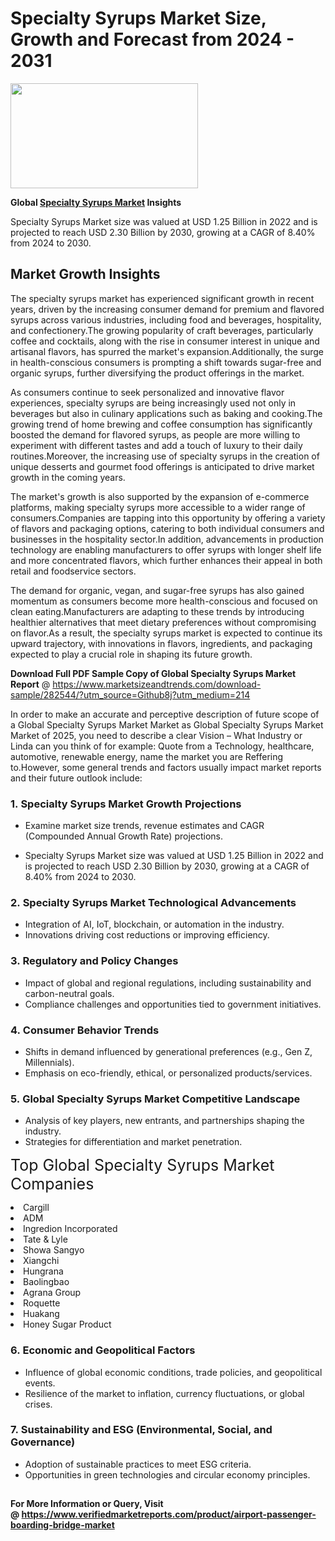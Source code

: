 <H1>Specialty Syrups Market Size, Growth and Forecast from 2024 - 2031</H1><img class="aligncenter size-medium wp-image-584254" src="https://thirdeyenews.in/wp-content/uploads/2024/09/Global-Market-Research-300x168.jpeg" alt="" width="300" height="168" /><p><strong>Global&nbsp;<a href="https://www.marketsizeandtrends.com/download-sample/282544/?utm_source=Github8j?utm_medium=214">Specialty Syrups Market</a> Insights</strong></p><p>Specialty Syrups Market size was valued at USD 1.25 Billion in 2022 and is projected to reach USD 2.30 Billion by 2030, growing at a CAGR of 8.40% from 2024 to 2030.</p><p><h2>Market Growth Insights</h2> <p>The specialty syrups market has experienced significant growth in recent years, driven by the increasing consumer demand for premium and flavored syrups across various industries, including food and beverages, hospitality, and confectionery.The growing popularity of craft beverages, particularly coffee and cocktails, along with the rise in consumer interest in unique and artisanal flavors, has spurred the market's expansion.Additionally, the surge in health-conscious consumers is prompting a shift towards sugar-free and organic syrups, further diversifying the product offerings in the market.</p> <p>As consumers continue to seek personalized and innovative flavor experiences, specialty syrups are being increasingly used not only in beverages but also in culinary applications such as baking and cooking.The growing trend of home brewing and coffee consumption has significantly boosted the demand for flavored syrups, as people are more willing to experiment with different tastes and add a touch of luxury to their daily routines.Moreover, the increasing use of specialty syrups in the creation of unique desserts and gourmet food offerings is anticipated to drive market growth in the coming years.</p> <p>The market's growth is also supported by the expansion of e-commerce platforms, making specialty syrups more accessible to a wider range of consumers.Companies are tapping into this opportunity by offering a variety of flavors and packaging options, catering to both individual consumers and businesses in the hospitality sector.In addition, advancements in production technology are enabling manufacturers to offer syrups with longer shelf life and more concentrated flavors, which further enhances their appeal in both retail and foodservice sectors.</p> <p>The demand for organic, vegan, and sugar-free syrups has also gained momentum as consumers become more health-conscious and focused on clean eating.Manufacturers are adapting to these trends by introducing healthier alternatives that meet dietary preferences without compromising on flavor.As a result, the specialty syrups market is expected to continue its upward trajectory, with innovations in flavors, ingredients, and packaging expected to play a crucial role in shaping its future growth.</p> <p><span class=""><strong>Download Full PDF Sample Copy of Global Specialty Syrups Market Report</strong> @ <a href="https://www.marketsizeandtrends.com/download-sample/282544/?utm_source=Github8j?utm_medium=214" target="_blank">https://www.marketsizeandtrends.com/download-sample/282544/?utm_source=Github8j?utm_medium=214</a></span></p><p>In order to make an accurate and perceptive description of future scope of a Global&nbsp;Specialty Syrups Market Market as Global&nbsp;Specialty Syrups Market Market of 2025, you need to describe a clear Vision &ndash; What Industry or Linda can you think of for example: Quote from a Technology, healthcare, automotive, renewable energy, name the market you are Reffering to.However, some general trends and factors usually impact market reports and their future outlook include:</p><h3>1.&nbsp;<strong>Specialty Syrups Market Growth Projections</strong></h3><ul><li>Examine market size trends, revenue estimates and CAGR (Compounded Annual Growth Rate) projections.</li><li><p>Specialty Syrups Market size was valued at USD 1.25 Billion in 2022 and is projected to reach USD 2.30 Billion by 2030, growing at a CAGR of 8.40% from 2024 to 2030.</p></li></ul><h3>2.&nbsp;<strong>Specialty Syrups Market Technological Advancements</strong></h3><ul><li>Integration of AI, IoT, blockchain, or automation in the industry.</li><li>Innovations driving cost reductions or improving efficiency.</li></ul><h3>3.&nbsp;<strong>Regulatory and Policy Changes</strong></h3><ul><li>Impact of global and regional regulations, including sustainability and carbon-neutral goals.</li><li>Compliance challenges and opportunities tied to government initiatives.</li></ul><h3>4.&nbsp;<strong>Consumer Behavior Trends</strong></h3><ul><li>Shifts in demand influenced by generational preferences (e.g., Gen Z, Millennials).</li><li>Emphasis on eco-friendly, ethical, or personalized products/services.</li></ul><h3>5.&nbsp;<strong>Global Specialty Syrups Market Competitive Landscape</strong></h3><ul><li>Analysis of key players, new entrants, and partnerships shaping the industry.</li><li>Strategies for differentiation and market penetration.</li></ul><p data-pm-slice="1 1 []"><span style="color: inherit; font-family: inherit; font-size: 25px;">Top Global Specialty Syrups Market Companies</span></p><div class="" data-test-id=""><p><li>Cargill</li><li> ADM</li><li> Ingredion Incorporated</li><li> Tate & Lyle</li><li> Showa Sangyo</li><li> Xiangchi</li><li> Hungrana</li><li> Baolingbao</li><li> Agrana Group</li><li> Roquette</li><li> Huakang</li><li> Honey Sugar Product</li></p></div><h3>6.&nbsp;<strong>Economic and Geopolitical Factors</strong></h3><ul><li>Influence of global economic conditions, trade policies, and geopolitical events.</li><li>Resilience of the market to inflation, currency fluctuations, or global crises.</li></ul><h3>7.&nbsp;<strong>Sustainability and ESG (Environmental, Social, and Governance)</strong></h3><ul><li>Adoption of sustainable practices to meet ESG criteria.</li><li>Opportunities in green technologies and circular economy principles.</li></ul><h2><strong style="font-size: 14px;">For More Information or Query, Visit @&nbsp;</strong><a style="background-color: #ffffff; font-size: 14px;" href="https://www.marketsizeandtrends.com/report/specialty-syrups-market/" target="_blank">https://www.verifiedmarketreports.com/product/airport-passenger-boarding-bridge-market</a></h2>
